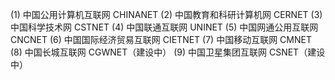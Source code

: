 (1) 中国公用计算机互联网 CHINANET
(2) 中国教育和科研计算机网 CERNET
(3) 中国科学技术网 CSTNET
(4) 中国联通互联网 UNINET
(5) 中国网通公用互联网 CNCNET
(6) 中国国际经济贸易互联网 CIETNET
(7) 中国移动互联网 CMNET
(8) 中国长城互联网 CGWNET（建设中）
(9) 中国卫星集团互联网 CSNET（建设中） 
